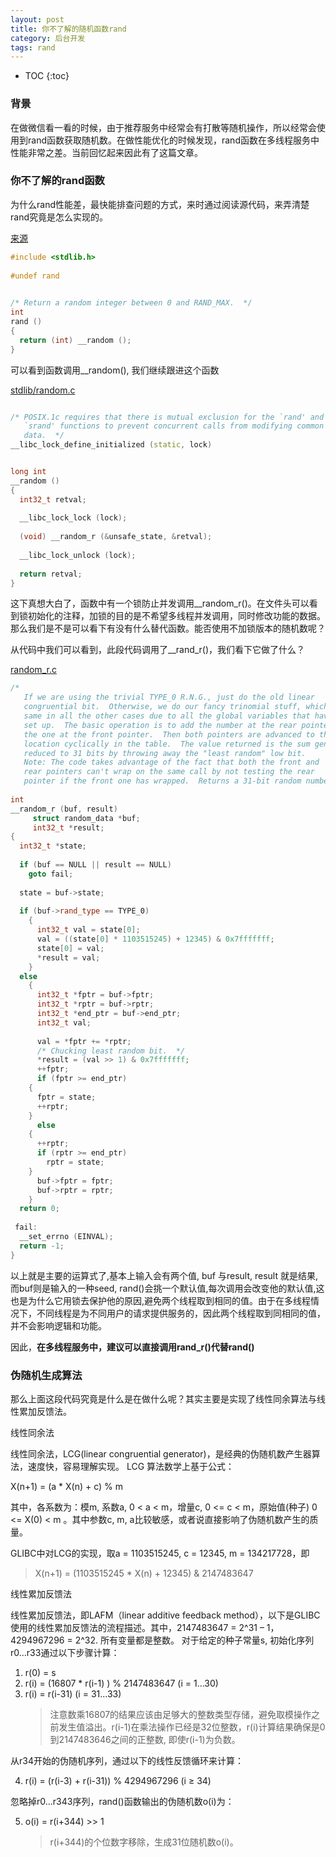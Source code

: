 ```yaml
---
layout: post
title: 你不了解的随机函数rand
category: 后台开发
tags: rand
---
```


* TOC
{:toc}

### 背景
在做微信看一看的时候，由于推荐服务中经常会有打散等随机操作，所以经常会使用到rand函数获取随机数。在做性能优化的时候发现，rand函数在多线程服务中性能非常之差。当前回忆起来因此有了这篇文章。


### 你不了解的rand函数
为什么rand性能差，最快能排查问题的方式，来时通过阅读源代码，来弄清楚rand究竟是怎么实现的。

[来源](http://sourceware.org/git/?p=glibc.git;a=blob;f=stdlib/rand.c;hb=glibc-2.15#l26)

``` c++
#include <stdlib.h>
 
#undef rand
 

/* Return a random integer between 0 and RAND_MAX.  */
int
rand ()
{
  return (int) __random ();
}
```
可以看到函数调用__random(), 我们继续跟进这个函数

[stdlib/random.c](https://sourceware.org/git/?p=glibc.git;a=blob_plain;f=stdlib/random.c;hb=glibc-2.15)

``` c++

/* POSIX.1c requires that there is mutual exclusion for the `rand' and
   `srand' functions to prevent concurrent calls from modifying common
   data.  */
__libc_lock_define_initialized (static, lock)


long int
__random ()
{
  int32_t retval;
 
  __libc_lock_lock (lock);
 
  (void) __random_r (&unsafe_state, &retval);
 
  __libc_lock_unlock (lock);
 
  return retval;
}
```

这下真想大白了，函数中有一个锁防止并发调用__random_r()。在文件头可以看到锁初始化的注释，加锁的目的是不希望多线程并发调用，同时修改功能的数据。那么我们是不是可以看下有没有什么替代函数。能否使用不加锁版本的随机数呢？

从代码中我们可以看到，此段代码调用了__rand_r()，我们看下它做了什么？

[random_r.c](https://sourceware.org/git/?p=glibc.git;a=blob_plain;f=stdlib/random_r.c;hb=glibc-2.15)
```c++
/* 
   If we are using the trivial TYPE_0 R.N.G., just do the old linear
   congruential bit.  Otherwise, we do our fancy trinomial stuff, which is the
   same in all the other cases due to all the global variables that have been
   set up.  The basic operation is to add the number at the rear pointer into
   the one at the front pointer.  Then both pointers are advanced to the next
   location cyclically in the table.  The value returned is the sum generated,
   reduced to 31 bits by throwing away the "least random" low bit.
   Note: The code takes advantage of the fact that both the front and
   rear pointers can't wrap on the same call by not testing the rear
   pointer if the front one has wrapped.  Returns a 31-bit random number.  */
 
int
__random_r (buf, result)
     struct random_data *buf;
     int32_t *result;
{
  int32_t *state;
 
  if (buf == NULL || result == NULL)
    goto fail;
 
  state = buf->state;
 
  if (buf->rand_type == TYPE_0)
    {
      int32_t val = state[0];
      val = ((state[0] * 1103515245) + 12345) & 0x7fffffff;
      state[0] = val;
      *result = val;
    }
  else
    {
      int32_t *fptr = buf->fptr;
      int32_t *rptr = buf->rptr;
      int32_t *end_ptr = buf->end_ptr;
      int32_t val;
 
      val = *fptr += *rptr;
      /* Chucking least random bit.  */
      *result = (val >> 1) & 0x7fffffff;
      ++fptr;
      if (fptr >= end_ptr)
    {
      fptr = state;
      ++rptr;
    }
      else
    {
      ++rptr;
      if (rptr >= end_ptr)
        rptr = state;
    }
      buf->fptr = fptr;
      buf->rptr = rptr;
    }
  return 0;
 
 fail:
  __set_errno (EINVAL);
  return -1;
}
```
以上就是主要的运算式了,基本上输入会有两个值, buf 与result, result 就是结果, 而buf则是输入的一种seed, rand()会挑一个默认值,每次调用会改变他的默认值,这也是为什么它用锁去保护他的原因,避免两个线程取到相同的值。由于在多线程情况下，不同线程是为不同用户的请求提供服务的，因此两个线程取到同相同的值，并不会影响逻辑和功能。

因此，**在多线程服务中，建议可以直接调用rand_r()代替rand()**


### 伪随机生成算法
那么上面这段代码究竟是什么是在做什么呢？其实主要是实现了线性同余算法与线性累加反馈法。

线性同余法

线性同余法，LCG(linear congruential generator)，是经典的伪随机数产生器算法，速度快，容易理解实现。 LCG 算法数学上基于公式：

X(n+1) = (a * X(n) + c) % m

其中，各系数为：模m, 系数a, 0 < a < m，增量c, 0 <= c < m，原始值(种子) 0 <= X(0) < m 。其中参数c, m, a比较敏感，或者说直接影响了伪随机数产生的质量。

GLIBC中对LCG的实现，取a = 1103515245, c = 12345, m = 134217728，即
> X(n+1) = (1103515245 * X(n) + 12345) & 2147483647

线性累加反馈法

线性累加反馈法，即LAFM（linear additive feedback method），以下是GLIBC使用的线性累加反馈法的流程描述。其中，2147483647 = 2^31 – 1，4294967296 = 2^32. 所有变量都是整数。 对于给定的种子常量s, 初始化序列r0…r33通过以下步骤计算：

 1. r(0) = s
 2. r(i) = (16807 * r(i-1) ) % 2147483647 (i = 1…30)
 3. r(i) = r(i-31) (i = 31…33)
    > 注意数乘16807的结果应该由足够大的整数类型存储，避免取模操作之前发生值溢出。r(i-1)在乘法操作已经是32位整数，r(i)计算结果确保是0到2147483646之间的正整数, 即使r(i-1)为负数。

从r34开始的伪随机序列，通过以下的线性反馈循环来计算：

 4. r(i) = (r(i-3) + r(i-31)) % 4294967296 (i ≥ 34)

忽略掉r0…r343序列，rand()函数输出的伪随机数o(i)为：

 5. o(i) = r(i+344) >> 1
    > r(i+344)的个位数字移除，生成31位随机数o(i)。